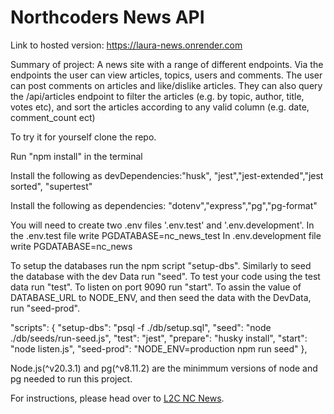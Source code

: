 # Northcoders News API

Link to hosted version: https://laura-news.onrender.com

Summary of project: A news site with a range of different endpoints. Via the endpoints the user can view articles, topics, users and comments. The user can post comments on articles and like/dislike articles. They can also query the /api/articles endpoint to filter the articles (e.g. by topic, author, title, votes etc), and sort the articles according to any valid column (e.g. date, comment_count ect)

To try it for yourself clone the repo. 

Run "npm install" in the terminal

Install the following as devDependencies:"husk", "jest","jest-extended","jest sorted", "supertest"

Install the following as dependencies: "dotenv","express","pg","pg-format"

You will need to create two .env files '.env.test' and '.env.development'. 
In the .env.test file write PGDATABASE=nc_news_test
In .env.development file write PGDATABASE=nc_news


To setup the databases run the npm script "setup-dbs". Similarly to seed the database with the dev Data run "seed". To test your code using the test data run "test". 
To listen on port 9090 run "start". To assin the value of DATABASE_URL to  NODE_ENV, and then seed the data with the DevData, run "seed-prod".

"scripts": {
    "setup-dbs": "psql -f ./db/setup.sql",
    "seed": "node ./db/seeds/run-seed.js",
    "test": "jest",
    "prepare": "husky install",
    "start": "node listen.js",
    "seed-prod": "NODE_ENV=production npm run seed"
  },

Node.js(^v20.3.1) and pg(^v8.11.2) are the minimmum versions of node and pg needed to run this project.


For instructions, please head over to [L2C NC News](https://l2c.northcoders.com/courses/be/nc-news).
